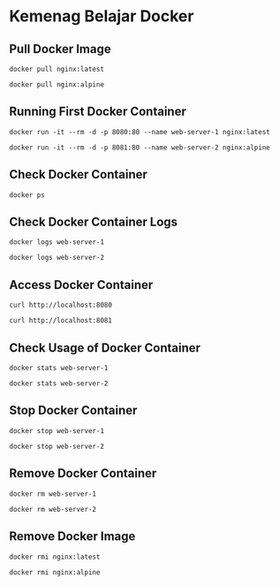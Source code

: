 # Kemenag Belajar Docker

## Pull Docker Image

```
docker pull nginx:latest
```

```
docker pull nginx:alpine
```

## Running First Docker Container

```
docker run -it --rm -d -p 8080:80 --name web-server-1 nginx:latest
```

```
docker run -it --rm -d -p 8081:80 --name web-server-2 nginx:alpine
```

## Check Docker Container

```
docker ps
```

## Check Docker Container Logs

```
docker logs web-server-1
```

```
docker logs web-server-2
```

## Access Docker Container

```
curl http://localhost:8080
```

```
curl http://localhost:8081
```

## Check Usage of Docker Container

```
docker stats web-server-1
```

```
docker stats web-server-2
```

## Stop Docker Container

```
docker stop web-server-1
```

```
docker stop web-server-2
```

## Remove Docker Container

```
docker rm web-server-1
```

```
docker rm web-server-2
```

## Remove Docker Image

```
docker rmi nginx:latest
```

```
docker rmi nginx:alpine
```
